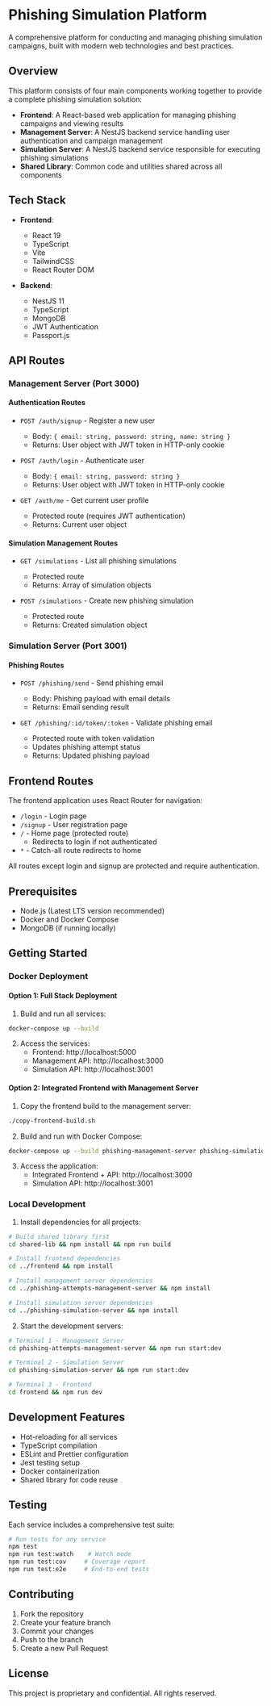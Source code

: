 # Phishing Simulation Platform

A comprehensive platform for conducting and managing phishing simulation campaigns, built with modern web technologies and best practices.

## Overview

This platform consists of four main components working together to provide a complete phishing simulation solution:

- **Frontend**: A React-based web application for managing phishing campaigns and viewing results
- **Management Server**: A NestJS backend service handling user authentication and campaign management
- **Simulation Server**: A NestJS backend service responsible for executing phishing simulations
- **Shared Library**: Common code and utilities shared across all components

## Tech Stack

- **Frontend**:
  - React 19
  - TypeScript
  - Vite
  - TailwindCSS
  - React Router DOM

- **Backend**:
  - NestJS 11
  - TypeScript
  - MongoDB
  - JWT Authentication
  - Passport.js

## API Routes

### Management Server (Port 3000)

#### Authentication Routes
- `POST /auth/signup` - Register a new user
  - Body: `{ email: string, password: string, name: string }`
  - Returns: User object with JWT token in HTTP-only cookie

- `POST /auth/login` - Authenticate user
  - Body: `{ email: string, password: string }`
  - Returns: User object with JWT token in HTTP-only cookie

- `GET /auth/me` - Get current user profile
  - Protected route (requires JWT authentication)
  - Returns: Current user object

#### Simulation Management Routes
- `GET /simulations` - List all phishing simulations
  - Protected route
  - Returns: Array of simulation objects

- `POST /simulations` - Create new phishing simulation
  - Protected route
  - Returns: Created simulation object

### Simulation Server (Port 3001)

#### Phishing Routes
- `POST /phishing/send` - Send phishing email
  - Body: Phishing payload with email details
  - Returns: Email sending result

- `GET /phishing/:id/token/:token` - Validate phishing email
  - Protected route with token validation
  - Updates phishing attempt status
  - Returns: Updated phishing payload

## Frontend Routes

The frontend application uses React Router for navigation:

- `/login` - Login page
- `/signup` - User registration page
- `/` - Home page (protected route)
  - Redirects to login if not authenticated
- `*` - Catch-all route redirects to home

All routes except login and signup are protected and require authentication.

## Prerequisites

- Node.js (Latest LTS version recommended)
- Docker and Docker Compose
- MongoDB (if running locally)

## Getting Started

### Docker Deployment

#### Option 1: Full Stack Deployment

1. Build and run all services:
```bash
docker-compose up --build
```

2. Access the services:
   - Frontend: http://localhost:5000
   - Management API: http://localhost:3000
   - Simulation API: http://localhost:3001

#### Option 2: Integrated Frontend with Management Server

1. Copy the frontend build to the management server:
```bash
./copy-frontend-build.sh
```

2. Build and run with Docker Compose:
```bash
docker-compose up --build phishing-management-server phishing-simulation-server
```

3. Access the application:
   - Integrated Frontend + API: http://localhost:3000
   - Simulation API: http://localhost:3001

### Local Development

1. Install dependencies for all projects:
```bash
# Build shared library first
cd shared-lib && npm install && npm run build

# Install frontend dependencies
cd ../frontend && npm install

# Install management server dependencies
cd ../phishing-attempts-management-server && npm install

# Install simulation server dependencies
cd ../phishing-simulation-server && npm install
```

2. Start the development servers:

```bash
# Terminal 1 - Management Server
cd phishing-attempts-management-server && npm run start:dev

# Terminal 2 - Simulation Server
cd phishing-simulation-server && npm run start:dev

# Terminal 3 - Frontend
cd frontend && npm run dev
```

## Development Features

- Hot-reloading for all services
- TypeScript compilation
- ESLint and Prettier configuration
- Jest testing setup
- Docker containerization
- Shared library for code reuse

## Testing

Each service includes a comprehensive test suite:

```bash
# Run tests for any service
npm test
npm run test:watch    # Watch mode
npm run test:cov     # Coverage report
npm run test:e2e     # End-to-end tests
```

## Contributing

1. Fork the repository
2. Create your feature branch
3. Commit your changes
4. Push to the branch
5. Create a new Pull Request

## License

This project is proprietary and confidential. All rights reserved.
